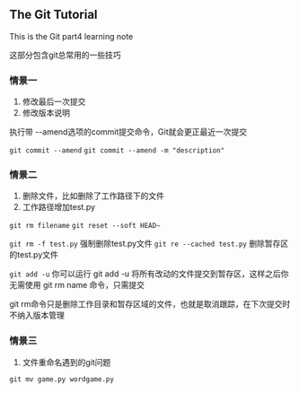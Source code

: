 
## The Git Tutorial ##

This is the Git part4 learning note

这部分包含git总常用的一些技巧


### 情景一 ###

1. 修改最后一次提交
2. 修改版本说明

执行带 --amend选项的commit提交命令，Git就会更正最近一次提交 

`git commit --amend`
`git commit --amend -m "description"`

### 情景二 ###

1. 删除文件，比如删除了工作路径下的文件
2. 工作路径增加test.py 


`git rm filename`
`git reset --soft HEAD~`

`git rm -f test.py` 强制删除test.py文件
`git re --cached test.py` 删除暂存区的test.py文件

`git add -u` 你可以运行 git add -u 将所有改动的文件提交到暂存区，这样之后你无需使用 git rm name 命令，只需提交

git rm命令只是删除工作目录和暂存区域的文件，也就是取消跟踪，在下次提交时不纳入版本管理

### 情景三 ###

1. 文件重命名遇到的git问题

`git mv game.py wordgame.py `